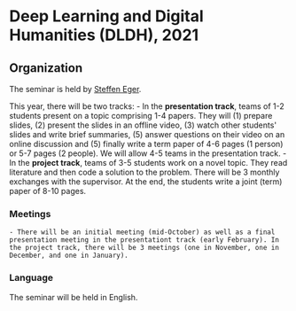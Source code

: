 # Deep Learning and Digital Humanities (DLDH), 2021

## Organization

The seminar is held by [Steffen Eger](https://steffeneger.github.io/).

This year, there will be two tracks: 
        - In the **presentation track**, teams of 1-2 students present on a topic comprising 1-4 papers. They will (1) prepare slides, (2) present the slides in an offline video, (3) watch other students' slides and write brief summaries, (5) answer questions on their video on an online discussion and (5) finally write a term paper of 4-6 pages (1 person) or 5-7 pages (2 people). We will allow 4-5 teams in the presentation track.
        - In the **project track**, teams of 3-5 students work on a novel topic. They read literature and then code a solution to the problem. There will be 3 monthly exchanges with the supervisor. At the end, the students write a joint (term) paper of 8-10 pages. 

### Meetings
    - There will be an initial meeting (mid-October) as well as a final presentation meeting in the presentationt track (early February). In the project track, there will be 3 meetings (one in November, one in December, and one in January). 

### Language
The seminar will be held in English.

